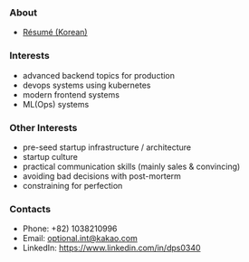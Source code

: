 ### About

 - [Résumé (Korean)](https://jiho-lee.notion.site/jiho-lee/Jiho-Lee-e2033eeaaf20408b8bec52b41710f592)

### Interests

 - advanced backend topics for production
 - devops systems using kubernetes
 - modern frontend systems
 - ML(Ops) systems

### Other Interests

 - pre-seed startup infrastructure / architecture
 - startup culture
 - practical communication skills (mainly sales & convincing)
 - avoiding bad decisions with post-morterm
 - constraining for perfection

### Contacts

- Phone: +82) 1038210996
- Email: optional.int@kakao.com
- LinkedIn: https://www.linkedin.com/in/dps0340
